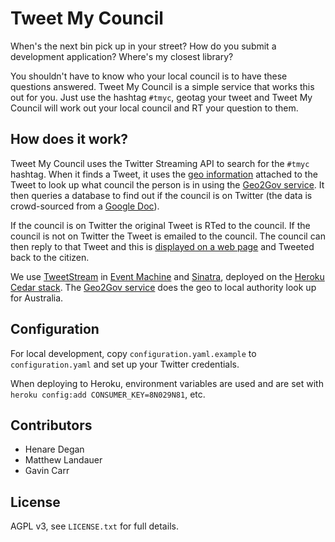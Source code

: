 Tweet My Council
================

When's the next bin pick up in your street? How do you submit a development application? Where's my closest library?

You shouldn't have to know who your local council is to have these questions answered. Tweet My Council is a simple service that works this out for you. Just use the hashtag `#tmyc`, geotag your tweet and Tweet My Council will work out your local council and RT your question to them.

How does it work?
-----------------

Tweet My Council uses the Twitter Streaming API to search for the `#tmyc` hashtag. When it finds a Tweet, it uses the [geo information](http://blog.twitter.com/2009/11/think-globally-tweet-locally.html) attached to the Tweet to look up what council the person is in using the [Geo2Gov service](http://www.geo2gov.com/). It then queries a database to find out if the council is on Twitter (the data is crowd-sourced from a [Google Doc](https://docs.google.com/spreadsheet/ccc?key=0AppM8FtCInYXdGxRZGpCY0t6eDV5aFNwSEFPWnJqV3c&hl=en_GB#gid=0)).

If the council is on Twitter the original Tweet is RTed to the council. If the council is not on Twitter the Tweet is emailed to the council. The council can then reply to that Tweet and this is [displayed on a web page](http://tweetmycouncil.herokuapp.com/emails) and Tweeted back to the citizen.

We use [TweetStream](https://github.com/intridea/tweetstream) in [Event Machine](https://github.com/eventmachine/eventmachine) and [Sinatra](http://www.sinatrarb.com/), deployed on the [Heroku](http://www.heroku.com/) [Cedar stack](http://devcenter.heroku.com/articles/ruby). The [Geo2Gov service](http://www.geo2gov.com/) does the geo to local authority look up for Australia.

Configuration
-------------

For local development, copy `configuration.yaml.example` to `configuration.yaml` and set up your Twitter credentials.

When deploying to Heroku, environment variables are used and are set with `heroku config:add CONSUMER_KEY=8N029N81`, etc.

Contributors
------------

* Henare Degan
* Matthew Landauer
* Gavin Carr

License
-------

AGPL v3, see `LICENSE.txt` for full details.
